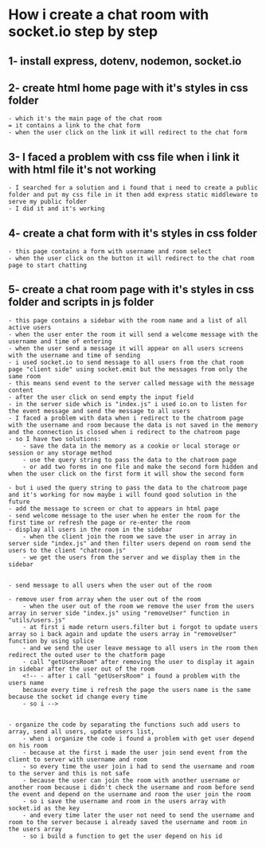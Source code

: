 # How i create a chat room with socket.io step by step

## 1- install express, dotenv, nodemon, socket.io

## 2- create html home page with it's styles in css folder

    - which it's the main page of the chat room
    = it contains a link to the chat form
    - when the user click on the link it will redirect to the chat form

## 3- I faced a problem with css file when i link it with html file it's not working

    - I searched for a solution and i found that i need to create a public folder and put my css file in it then add express static middleware to serve my public folder
    - I did it and it's working

## 4- create a chat form with it's styles in css folder

    - this page contains a form with username and room select
    - when the user click on the button it will redirect to the chat room page to start chatting

## 5- create a chat room page with it's styles in css folder and scripts in js folder

    - this page contains a sidebar with the room name and a list of all active users
    - when the user enter the room it will send a welcome message with the username and time of entering
    - when the user send a message it will appear on all users screens with the username and time of sending
    - i used socket.io to send message to all users from the chat room page "client side" using socket.emit but the messages from only the same room
    - this means send event to the server called message with the message content
    - after the user click on send empty the input field
    - in the server side which is "index.js" i used io.on to listen for the event message and send the message to all users
    - I faced a problem with data when i redirect to the chatroom page with the username and room because the data is not saved in the memory and the connection is closed when i redirect to the chatroom page
    - so I have two solutions:
        - save the data in the memory as a cookie or local storage or session or any storage method
        - use the query string to pass the data to the chatroom page
        - or add two forms in one file and make the second form hidden and when the user click on the first form it will show the second form

    - but i used the query string to pass the data to the chatroom page and it's working for now maybe i will found good solution in the future
    - add the message to screen or chat to appears in html page
    - send welcome message to the user when he enter the room for the first time or refresh the page or re-enter the room
    - display all users in the room in the sidebar
        - when the client join the room we save the user in array in server side "index.js" and then filter users depend on room send the users to the client "chatroom.js"
        - we get the users from the server and we display them in the sidebar


    - send message to all users when the user out of the room

    - remove user from array when the user out of the room
        - when the user out of the room we remove the user from the users array in server side "index.js" using "removeUser" function in "utils/users.js"
        - at first i made return users.filter but i forgot to update users array so i back again and update the users array in "removeUser" function by using splice
        - and we send the user leave message to all users in the room then redirect the outed user to the chatform page
        - call "getUsersRoom" after removing the user to display it again in sidebar after the user out of the room
        <!-- - after i call "getUsersRoom" i found a problem with the users name
        because every time i refresh the page the users name is the same because the socket id change every time
        - so i -->


    - organize the code by separating the functions such add users to array, send all users, update users list,
        - when i organize the code i found a problem with get user depend on his room
        - because at the first i made the user join send event from the client to server with username and room
        - so every time the user join i had to send the username and room to the server and this is not safe
        - because the user can join the room with another username or another room because i didn't check the username and room before send the event and depend on the username and room the user join the room
        - so i save the username and room in the users array with socket.id as the key
        - and every time later the user not need to send the username and room to the server because i already saved the username and room in the users array
        - so i build a function to get the user depend on his id
        
